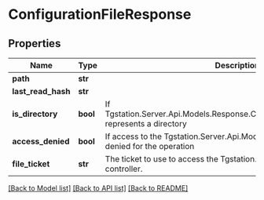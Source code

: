 # ConfigurationFileResponse

## Properties
Name | Type | Description | Notes
------------ | ------------- | ------------- | -------------
**path** | **str** |  | [optional] 
**last_read_hash** | **str** |  | [optional] 
**is_directory** | **bool** | If Tgstation.Server.Api.Models.Response.ConfigurationFileResponse.Path represents a directory | [optional] 
**access_denied** | **bool** | If access to the Tgstation.Server.Api.Models.IConfigurationFile file was denied for the operation | [optional] 
**file_ticket** | **str** | The ticket to use to access the Tgstation.Server.Api.Routes.Transfer controller. | [optional] 

[[Back to Model list]](../README.md#documentation-for-models) [[Back to API list]](../README.md#documentation-for-api-endpoints) [[Back to README]](../README.md)

